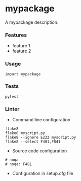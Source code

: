 # mypackage

A mypackage description.

### Features

- feature 1
- feature 2

### Usage

```
import mypackage
```

### Tests

```pytest```

### Linter
- Command line configuration
```
flake8
flake8 myscript.py
flake8 --ignore E222 myscript.py
flake8 --select F401,F841
```

- Source code configuration
```
# noqa
# noqa: F401
```

- Configuration in setup.cfg file

